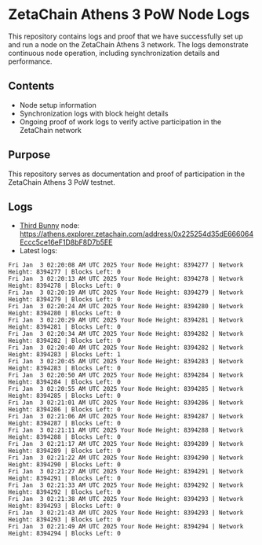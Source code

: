 # ZetaChain Athens 3 PoW Node Logs
This repository contains logs and proof that we have successfully set up and run a node on the ZetaChain Athens 3 network. The logs demonstrate continuous node operation, including synchronization details and performance.

## Contents
- Node setup information
- Synchronization logs with block height details
- Ongoing proof of work logs to verify active participation in the ZetaChain network

## Purpose
This repository serves as documentation and proof of participation in the ZetaChain Athens 3 PoW testnet.

## Logs

- [Third Bunny](https://thirdbunny.xyz/) node: https://athens.explorer.zetachain.com/address/0x225254d35dE666064Eccc5ce16eF1D8bF8D7b5EE
- Latest logs:
```
Fri Jan  3 02:20:08 AM UTC 2025 Your Node Height: 8394277 | Network Height: 8394277 | Blocks Left: 0
Fri Jan  3 02:20:13 AM UTC 2025 Your Node Height: 8394278 | Network Height: 8394278 | Blocks Left: 0
Fri Jan  3 02:20:19 AM UTC 2025 Your Node Height: 8394279 | Network Height: 8394279 | Blocks Left: 0
Fri Jan  3 02:20:24 AM UTC 2025 Your Node Height: 8394280 | Network Height: 8394280 | Blocks Left: 0
Fri Jan  3 02:20:29 AM UTC 2025 Your Node Height: 8394281 | Network Height: 8394281 | Blocks Left: 0
Fri Jan  3 02:20:34 AM UTC 2025 Your Node Height: 8394282 | Network Height: 8394282 | Blocks Left: 0
Fri Jan  3 02:20:40 AM UTC 2025 Your Node Height: 8394282 | Network Height: 8394283 | Blocks Left: 1
Fri Jan  3 02:20:45 AM UTC 2025 Your Node Height: 8394283 | Network Height: 8394283 | Blocks Left: 0
Fri Jan  3 02:20:50 AM UTC 2025 Your Node Height: 8394284 | Network Height: 8394284 | Blocks Left: 0
Fri Jan  3 02:20:55 AM UTC 2025 Your Node Height: 8394285 | Network Height: 8394285 | Blocks Left: 0
Fri Jan  3 02:21:01 AM UTC 2025 Your Node Height: 8394286 | Network Height: 8394286 | Blocks Left: 0
Fri Jan  3 02:21:06 AM UTC 2025 Your Node Height: 8394287 | Network Height: 8394287 | Blocks Left: 0
Fri Jan  3 02:21:11 AM UTC 2025 Your Node Height: 8394288 | Network Height: 8394288 | Blocks Left: 0
Fri Jan  3 02:21:17 AM UTC 2025 Your Node Height: 8394289 | Network Height: 8394289 | Blocks Left: 0
Fri Jan  3 02:21:22 AM UTC 2025 Your Node Height: 8394290 | Network Height: 8394290 | Blocks Left: 0
Fri Jan  3 02:21:27 AM UTC 2025 Your Node Height: 8394291 | Network Height: 8394291 | Blocks Left: 0
Fri Jan  3 02:21:33 AM UTC 2025 Your Node Height: 8394292 | Network Height: 8394292 | Blocks Left: 0
Fri Jan  3 02:21:38 AM UTC 2025 Your Node Height: 8394293 | Network Height: 8394293 | Blocks Left: 0
Fri Jan  3 02:21:43 AM UTC 2025 Your Node Height: 8394293 | Network Height: 8394293 | Blocks Left: 0
Fri Jan  3 02:21:49 AM UTC 2025 Your Node Height: 8394294 | Network Height: 8394294 | Blocks Left: 0
```
